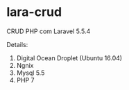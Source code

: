# lara-crud
CRUD PHP com Laravel 5.5.4

Details:

1. Digital Ocean Droplet (Ubuntu 16.04)
2. Ngnix
3. Mysql 5.5
4. PHP 7
